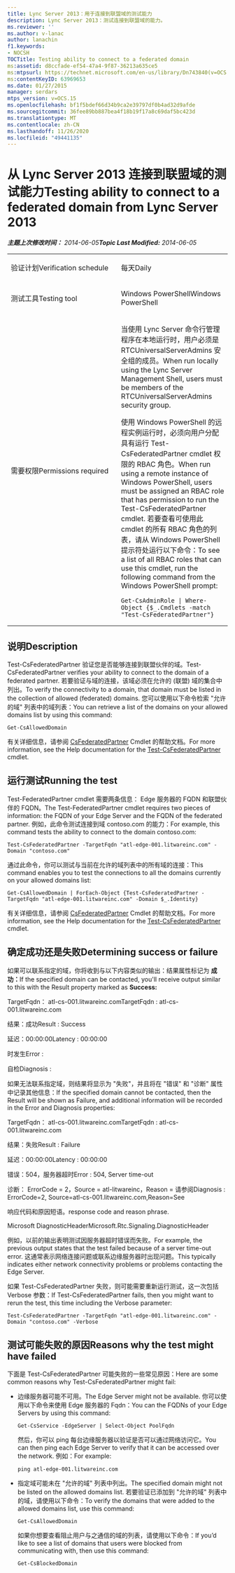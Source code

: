 ```yaml
---
title: Lync Server 2013：用于连接到联盟域的测试能力
description: Lync Server 2013：测试连接到联盟域的能力。
ms.reviewer: ''
ms.author: v-lanac
author: lanachin
f1.keywords:
- NOCSH
TOCTitle: Testing ability to connect to a federated domain
ms:assetid: d8ccfade-ef54-47a4-9f87-36213a635ce5
ms:mtpsurl: https://technet.microsoft.com/en-us/library/Dn743840(v=OCS.15)
ms:contentKeyID: 63969653
ms.date: 01/27/2015
manager: serdars
mtps_version: v=OCS.15
ms.openlocfilehash: bf1f5bdef66d34b9ca2e39797df0b4ad32d9afde
ms.sourcegitcommit: 36fee89bb887bea4f18b19f17a8c69daf5bc423d
ms.translationtype: MT
ms.contentlocale: zh-CN
ms.lasthandoff: 11/26/2020
ms.locfileid: "49441135"
---
```

# <a name="testing-ability-to-connect-to-a-federated-domain-from-lync-server-2013"></a><span data-ttu-id="fd7fa-103">从 Lync Server 2013 连接到联盟域的测试能力</span><span class="sxs-lookup"><span data-stu-id="fd7fa-103">Testing ability to connect to a federated domain from Lync Server 2013</span></span>

<div data-xmlns="http://www.w3.org/1999/xhtml">

<div class="topic" data-xmlns="http://www.w3.org/1999/xhtml" data-msxsl="urn:schemas-microsoft-com:xslt" data-cs="https://msdn.microsoft.com/">

<div data-asp="https://msdn2.microsoft.com/asp">



</div>

<div id="mainSection">

<div id="mainBody"><span data-ttu-id="fd7fa-104">

<span> </span></span><span class="sxs-lookup"><span data-stu-id="fd7fa-104">

<span> </span></span></span>

<span data-ttu-id="fd7fa-105">_**主题上次修改时间：** 2014-06-05_</span><span class="sxs-lookup"><span data-stu-id="fd7fa-105">_**Topic Last Modified:** 2014-06-05_</span></span>


<table>
<colgroup>
<col style="width: 50%" />
<col style="width: 50%" />
</colgroup>
<tbody>
<tr class="odd">
<td><p><span data-ttu-id="fd7fa-106">验证计划</span><span class="sxs-lookup"><span data-stu-id="fd7fa-106">Verification schedule</span></span></p></td>
<td><p><span data-ttu-id="fd7fa-107">每天</span><span class="sxs-lookup"><span data-stu-id="fd7fa-107">Daily</span></span></p></td>
</tr>
<tr class="even">
<td><p><span data-ttu-id="fd7fa-108">测试工具</span><span class="sxs-lookup"><span data-stu-id="fd7fa-108">Testing tool</span></span></p></td>
<td><p><span data-ttu-id="fd7fa-109">Windows PowerShell</span><span class="sxs-lookup"><span data-stu-id="fd7fa-109">Windows PowerShell</span></span></p></td>
</tr>
<tr class="odd">
<td><p><span data-ttu-id="fd7fa-110">需要权限</span><span class="sxs-lookup"><span data-stu-id="fd7fa-110">Permissions required</span></span></p></td>
<td><p><span data-ttu-id="fd7fa-111">当使用 Lync Server 命令行管理程序在本地运行时，用户必须是 RTCUniversalServerAdmins 安全组的成员。</span><span class="sxs-lookup"><span data-stu-id="fd7fa-111">When run locally using the Lync Server Management Shell, users must be members of the RTCUniversalServerAdmins security group.</span></span></p>
<p><span data-ttu-id="fd7fa-112">使用 Windows PowerShell 的远程实例运行时，必须向用户分配具有运行 Test-CsFederatedPartner cmdlet 权限的 RBAC 角色。</span><span class="sxs-lookup"><span data-stu-id="fd7fa-112">When run using a remote instance of Windows PowerShell, users must be assigned an RBAC role that has permission to run the Test-CsFederatedPartner cmdlet.</span></span> <span data-ttu-id="fd7fa-113">若要查看可使用此 cmdlet 的所有 RBAC 角色的列表，请从 Windows PowerShell 提示符处运行以下命令：</span><span class="sxs-lookup"><span data-stu-id="fd7fa-113">To see a list of all RBAC roles that can use this cmdlet, run the following command from the Windows PowerShell prompt:</span></span></p>
<pre><code>Get-CsAdminRole | Where-Object {$_.Cmdlets -match &quot;Test-CsFederatedPartner&quot;}</code></pre></td>
</tr>
</tbody>
</table>


<div>

## <a name="description"></a><span data-ttu-id="fd7fa-114">说明</span><span class="sxs-lookup"><span data-stu-id="fd7fa-114">Description</span></span>

<span data-ttu-id="fd7fa-115">Test-CsFederatedPartner 验证您是否能够连接到联盟伙伴的域。</span><span class="sxs-lookup"><span data-stu-id="fd7fa-115">Test-CsFederatedPartner verifies your ability to connect to the domain of a federated partner.</span></span> <span data-ttu-id="fd7fa-116">若要验证与域的连接，该域必须在允许的 (联盟) 域的集合中列出。</span><span class="sxs-lookup"><span data-stu-id="fd7fa-116">To verify the connectivity to a domain, that domain must be listed in the collection of allowed (federated) domains.</span></span> <span data-ttu-id="fd7fa-117">您可以使用以下命令检索 "允许的域" 列表中的域列表：</span><span class="sxs-lookup"><span data-stu-id="fd7fa-117">You can retrieve a list of the domains on your allowed domains list by using this command:</span></span>

    Get-CsAllowedDomain

<span data-ttu-id="fd7fa-118">有关详细信息，请参阅 [CsFederatedPartner](https://docs.microsoft.com/powershell/module/skype/Test-CsFederatedPartner) Cmdlet 的帮助文档。</span><span class="sxs-lookup"><span data-stu-id="fd7fa-118">For more information, see the Help documentation for the [Test-CsFederatedPartner](https://docs.microsoft.com/powershell/module/skype/Test-CsFederatedPartner) cmdlet.</span></span>

</div>

<div>

## <a name="running-the-test"></a><span data-ttu-id="fd7fa-119">运行测试</span><span class="sxs-lookup"><span data-stu-id="fd7fa-119">Running the test</span></span>

<span data-ttu-id="fd7fa-120">Test-FederatedPartner cmdlet 需要两条信息： Edge 服务器的 FQDN 和联盟伙伴的 FQDN。</span><span class="sxs-lookup"><span data-stu-id="fd7fa-120">The Test-FederatedPartner cmdlet requires two pieces of information: the FQDN of your Edge Server and the FQDN of the federated partner.</span></span> <span data-ttu-id="fd7fa-121">例如，此命令测试连接到域 contoso.com 的能力：</span><span class="sxs-lookup"><span data-stu-id="fd7fa-121">For example, this command tests the ability to connect to the domain contoso.com:</span></span>

    Test-CsFederatedPartner -TargetFqdn "atl-edge-001.litwareinc.com" -Domain "contoso.com"

<span data-ttu-id="fd7fa-122">通过此命令，你可以测试与当前在允许的域列表中的所有域的连接：</span><span class="sxs-lookup"><span data-stu-id="fd7fa-122">This command enables you to test the connections to all the domains currently on your allowed domains list:</span></span>

    Get-CsAllowedDomain | ForEach-Object {Test-CsFederatedPartner -TargetFqdn "atl-edge-001.litwareinc.com" -Domain $_.Identity}

<span data-ttu-id="fd7fa-123">有关详细信息，请参阅 [CsFederatedPartner](https://docs.microsoft.com/powershell/module/skype/Test-CsFederatedPartner) Cmdlet 的帮助文档。</span><span class="sxs-lookup"><span data-stu-id="fd7fa-123">For more information, see the Help documentation for the [Test-CsFederatedPartner](https://docs.microsoft.com/powershell/module/skype/Test-CsFederatedPartner) cmdlet.</span></span>

</div>

<div>

## <a name="determining-success-or-failure"></a><span data-ttu-id="fd7fa-124">确定成功还是失败</span><span class="sxs-lookup"><span data-stu-id="fd7fa-124">Determining success or failure</span></span>

<span data-ttu-id="fd7fa-125">如果可以联系指定的域，你将收到与以下内容类似的输出：结果属性标记为 **成功：**</span><span class="sxs-lookup"><span data-stu-id="fd7fa-125">If the specified domain can be contacted, you'll receive output similar to this with the Result property marked as **Success:**</span></span>

<span data-ttu-id="fd7fa-126">TargetFqdn： atl-cs-001.litwareinc.com</span><span class="sxs-lookup"><span data-stu-id="fd7fa-126">TargetFqdn : atl-cs-001.litwareinc.com</span></span>

<span data-ttu-id="fd7fa-127">结果：成功</span><span class="sxs-lookup"><span data-stu-id="fd7fa-127">Result : Success</span></span>

<span data-ttu-id="fd7fa-128">延迟：00:00:00</span><span class="sxs-lookup"><span data-stu-id="fd7fa-128">Latency : 00:00:00</span></span>

<span data-ttu-id="fd7fa-129">时发生</span><span class="sxs-lookup"><span data-stu-id="fd7fa-129">Error :</span></span>

<span data-ttu-id="fd7fa-130">自检</span><span class="sxs-lookup"><span data-stu-id="fd7fa-130">Diagnosis :</span></span>

<span data-ttu-id="fd7fa-131">如果无法联系指定域，则结果将显示为 "失败"，并且将在 "错误" 和 "诊断" 属性中记录其他信息：</span><span class="sxs-lookup"><span data-stu-id="fd7fa-131">If the specified domain cannot be contacted, then the Result will be shown as Failure, and additional information will be recorded in the Error and Diagnosis properties:</span></span>

<span data-ttu-id="fd7fa-132">TargetFqdn： atl-cs-001.litwareinc.com</span><span class="sxs-lookup"><span data-stu-id="fd7fa-132">TargetFqdn : atl-cs-001.litwareinc.com</span></span>

<span data-ttu-id="fd7fa-133">结果：失败</span><span class="sxs-lookup"><span data-stu-id="fd7fa-133">Result : Failure</span></span>

<span data-ttu-id="fd7fa-134">延迟：00:00:00</span><span class="sxs-lookup"><span data-stu-id="fd7fa-134">Latency : 00:00:00</span></span>

<span data-ttu-id="fd7fa-135">错误：504，服务器超时</span><span class="sxs-lookup"><span data-stu-id="fd7fa-135">Error : 504, Server time-out</span></span>

<span data-ttu-id="fd7fa-136">诊断： ErrorCode = 2，Source = atl-litwareinc，Reason = 请参阅</span><span class="sxs-lookup"><span data-stu-id="fd7fa-136">Diagnosis : ErrorCode=2, Source=atl-cs-001.litwareinc.com,Reason=See</span></span>

<span data-ttu-id="fd7fa-137">响应代码和原因短语。</span><span class="sxs-lookup"><span data-stu-id="fd7fa-137">response code and reason phrase.</span></span>

<span data-ttu-id="fd7fa-138">Microsoft DiagnosticHeader</span><span class="sxs-lookup"><span data-stu-id="fd7fa-138">Microsoft.Rtc.Signaling.DiagnosticHeader</span></span>

<span data-ttu-id="fd7fa-139">例如，以前的输出表明测试因服务器超时错误而失败。</span><span class="sxs-lookup"><span data-stu-id="fd7fa-139">For example, the previous output states that the test failed because of a server time-out error.</span></span> <span data-ttu-id="fd7fa-140">这通常表示网络连接问题或联系边缘服务器时出现问题。</span><span class="sxs-lookup"><span data-stu-id="fd7fa-140">This typically indicates either network connectivity problems or problems contacting the Edge Server.</span></span>

<span data-ttu-id="fd7fa-141">如果 Test-CsFederatedPartner 失败，则可能需要重新运行测试，这一次包括 Verbose 参数：</span><span class="sxs-lookup"><span data-stu-id="fd7fa-141">If Test-CsFederatedPartner fails, then you might want to rerun the test, this time including the Verbose parameter:</span></span>

    Test-CsFederatedPartner -TargetFqdn "atl-edge-001.litwareinc.com" -Domain "contoso.com" -Verbose

</div>

<div>

## <a name="reasons-why-the-test-might-have-failed"></a><span data-ttu-id="fd7fa-142">测试可能失败的原因</span><span class="sxs-lookup"><span data-stu-id="fd7fa-142">Reasons why the test might have failed</span></span>

<span data-ttu-id="fd7fa-143">下面是 Test-CsFederatedPartner 可能失败的一些常见原因：</span><span class="sxs-lookup"><span data-stu-id="fd7fa-143">Here are some common reasons why Test-CsFederatedPartner might fail:</span></span>

  - <span data-ttu-id="fd7fa-144">边缘服务器可能不可用。</span><span class="sxs-lookup"><span data-stu-id="fd7fa-144">The Edge Server might not be available.</span></span> <span data-ttu-id="fd7fa-145">你可以使用以下命令来使用 Edge 服务器的 Fqdn：</span><span class="sxs-lookup"><span data-stu-id="fd7fa-145">You can the FQDNs of your Edge Servers by using this command:</span></span>
    
        Get-CsService -EdgeServer | Select-Object PoolFqdn
    
    <span data-ttu-id="fd7fa-146">然后，你可以 ping 每台边缘服务器以验证是否可以通过网络访问它。</span><span class="sxs-lookup"><span data-stu-id="fd7fa-146">You can then ping each Edge Server to verify that it can be accessed over the network.</span></span> <span data-ttu-id="fd7fa-147">例如：</span><span class="sxs-lookup"><span data-stu-id="fd7fa-147">For example:</span></span>
    
        ping atl-edge-001.litwareinc.com

  - <span data-ttu-id="fd7fa-148">指定域可能未在 "允许的域" 列表中列出。</span><span class="sxs-lookup"><span data-stu-id="fd7fa-148">The specified domain might not be listed on the allowed domains list.</span></span> <span data-ttu-id="fd7fa-149">若要验证已添加到 "允许的域" 列表中的域，请使用以下命令：</span><span class="sxs-lookup"><span data-stu-id="fd7fa-149">To verify the domains that were added to the allowed domains list, use this command:</span></span>
    
        Get-CsAllowedDomain
    
    <span data-ttu-id="fd7fa-150">如果你想要查看阻止用户与之通信的域的列表，请使用以下命令：</span><span class="sxs-lookup"><span data-stu-id="fd7fa-150">If you’d like to see a list of domains that users were blocked from communicating with, then use this command:</span></span>
    
        Get-CsBlockedDomain

<span data-ttu-id="fd7fa-151"></div>

</div>

<span> </span>

</div>

</div>

</span><span class="sxs-lookup"><span data-stu-id="fd7fa-151"></div>

</div>

<span> </span>

</div>

</div>

</span></span></div>

